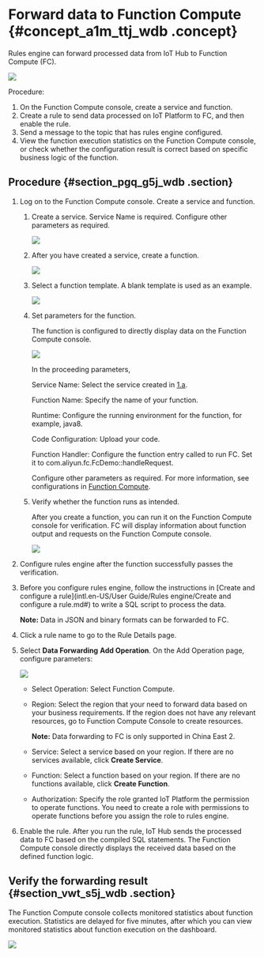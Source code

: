 # Forward data to Function Compute {#concept_a1m_ttj_wdb .concept}

Rules engine can forward processed data from IoT Hub to Function Compute \(FC\).

![](http://static-aliyun-doc.oss-cn-hangzhou.aliyuncs.com/assets/img/7550/15404614303033_en-US.png)

Procedure:

1.  On the Function Compute console, create a service and function.
2.  Create a rule to send data processed on IoT Platform to FC, and then enable the rule.
3.  Send a message to the topic that has rules engine configured.
4.  View the function execution statistics on the Function Compute console, or check whether the configuration result is correct based on specific business logic of the function.

## Procedure {#section_pgq_g5j_wdb .section}

1.  Log on to the Function Compute console. Create a service and function.
    1.  Create a service. Service Name is required. Configure other parameters as required.

        ![](http://static-aliyun-doc.oss-cn-hangzhou.aliyuncs.com/assets/img/7550/15404614303039_en-US.png)

    2.  After you have created a service, create a function.

        ![](http://static-aliyun-doc.oss-cn-hangzhou.aliyuncs.com/assets/img/7550/15404614303036_en-US.png)

    3.  Select a function template. A blank template is used as an example.

        ![](http://static-aliyun-doc.oss-cn-hangzhou.aliyuncs.com/assets/img/7550/15404614313037_en-US.png)

    4.  Set parameters for the function.

        The function is configured to directly display data on the Function Compute console.

        ![](http://static-aliyun-doc.oss-cn-hangzhou.aliyuncs.com/assets/img/7550/15404614313038_en-US.png)

        In the proceeding parameters,

        Service Name: Select the service created in [1.a](#step2).

        Function Name: Specify the name of your function.

        Runtime: Configure the running environment for the function, for example, java8.

        Code Configuration: Upload your code.

        Function Handler: Configure the function entry called to run FC. Set it to com.aliyun.fc.FcDemo::handleRequest.

        Configure other parameters as required. For more information, see configurations in [Function Compute](https://www.alibabacloud.com/help/product/50980.htm).

    5.  Verify whether the function runs as intended.

        After you create a function, you can run it on the Function Compute console for verification. FC will display information about function output and requests on the Function Compute console.

        ![](http://static-aliyun-doc.oss-cn-hangzhou.aliyuncs.com/assets/img/7550/15404614313040_en-US.png)

2.  Configure rules engine after the function successfully passes the verification.
3.  Before you configure rules engine, follow the instructions in [Create and configure a rule](intl.en-US/User Guide/Rules engine/Create and configure a rule.md#) to write a SQL script to process the data.

    **Note:** Data in JSON and binary formats can be forwarded to FC.

4.  Click a rule name to go to the Rule Details page.
5.  Select **Data Forwarding** **Add Operation**. On the Add Operation page, configure parameters:

    ![](http://static-aliyun-doc.oss-cn-hangzhou.aliyuncs.com/assets/img/7550/15404614313034_en-US.png)

    -   Select Operation: Select Function Compute.
    -   Region: Select the region that your need to forward data based on your business requirements. If the region does not have any relevant resources, go to Function Compute Console to create resources.

        **Note:** Data forwarding to FC is only supported in China East 2.

    -   Service: Select a service based on your region. If there are no services available, click **Create Service**.
    -   Function: Select a function based on your region. If there are no functions available, click **Create Function**.
    -   Authorization: Specify the role granted IoT Platform the permission to operate functions. You need to create a role with permissions to operate functions before you assign the role to rules engine.
6.  Enable the rule. After you run the rule, IoT Hub sends the processed data to FC based on the compiled SQL statements. The Function Compute console directly displays the received data based on the defined function logic.

## Verify the forwarding result {#section_vwt_s5j_wdb .section}

The Function Compute console collects monitored statistics about function execution. Statistics are delayed for five minutes, after which you can view monitored statistics about function execution on the dashboard.

![](http://static-aliyun-doc.oss-cn-hangzhou.aliyuncs.com/assets/img/7550/15404614313035_en-US.png)

